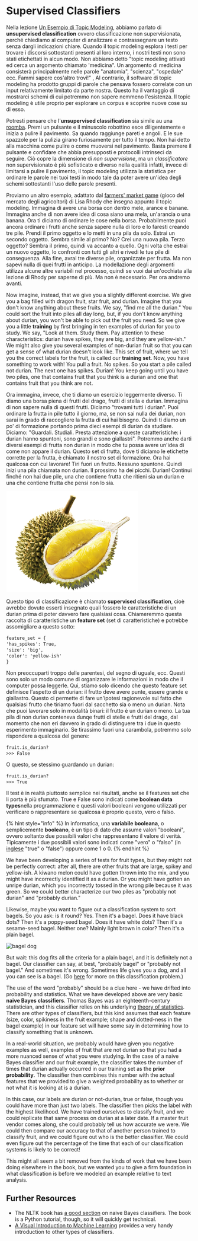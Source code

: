 # Supervised Classifiers

Nella lezione [Un Esempio di Topic Modeling](../topic-modeling/topic-modeling-case-study.md), abbiamo parlato di  **unsupervised classification** ovvero classificazione non supervisionata, perché chiediamo al computer di analizzare e contrassegnare un testo senza dargli indicazioni chiare. Quando il topic modeling esplora i testi per trovare i discorsi sottostanti presenti al loro interno, i nostri testi non sono stati etichettati in alcun modo. Non abbiamo detto "topic modeling attivati ed cerca un argomento chiamato 'medicina". Un argomento di medicina consisterà principalmente nelle parole "anatomia", "scienza", "ospedale" ecc. Fammi sapere cos'altro trovi!" , Al contrario, il software di topic modeling ha prodotto gruppi di parole che pensava fossero correlate con un input relativamente limitato da parte nostra. Questo ha il vantaggio di mostrarci schemi di cui potremmo non sapere nemmeno l'esistenza. Il topic modeling è utile proprio per esplorare un corpus e scoprire nuove cose su di esso.

Potresti pensare che l'**unsupervised classification** sia simile au una [roomba](https://www.youtube.com/watch?v=A0Z79ycisDU). Premi un pulsante e il minuscolo robottino esce diligentemente e inizia a pulire il pavimento. Sa quando raggiunge pareti e angoli. E le sue spazzole per la pulizia girano furiosamente per tutto il tempo. Non hai detto alla macchina come pulire o come muoversi nel pavimento. Basta premere il pulsante e confidare che abbia presupposti e protocolli intrinseci da seguire. Ciò copre la dimensione di _non supervisione_, ma un _classificatore_ non supervisionato è  più sofisticato e diverso nella qualità infatti, invece di limitarsi a pulire il pavimento, il topic modeling utilizza la statistica per ordinare le parole nei tuoi testi in modo tale da poter avere un'idea degli schemi sottostanti l'uso delle parole presenti.

Proviamo un altro esempio, adattato dal [farmers' market game](https://github.com/lmrhody/topicmodelgame) (gioco del mercato degli agricoltori) di Lisa Rhody che insegna appunto il topic modeling. Immagina di avere una borsa con dentro mele, arance e banane. Immagina anche di non avere idea di cosa siano una mela, un'arancia o una banana. Ora ti diciamo di ordinare le cose nella borsa. Probabilmente puoi ancora ordinare i frutti anche senza sapere nulla di loro e lo faresti creando tre pile. Prendi il primo oggetto e lo metti in una pila da solo. Estrai un secondo oggetto. Sembra simile al primo? No? Crei una nuova pila. Terzo oggetto? Sembra il primo, quindi va accanto a quello. Ogni volta che estrai un nuovo oggetto, lo confronti con tutti gli altri e rivedi le tue pile di conseguenza. Alla fine, avrai tre diverse pile, organizzate per frutta. Ma non sapevi nulla di quei frutti in anticipo. La modellazione degli argomenti utilizza alcune altre variabili nel processo, quindi se vuoi dai un'occhiata alla lezione di Rhody per saperne di più. Ma non è necessario. Per ora andremo avanti.

Now imagine, instead, that we give you a slightly different exercise. We give you a bag filled with dragon fruit, star fruit, and durian. Imagine that you don't know anything about these fruits. We say, "find me all the durian." You could sort the fruit into piles all day long, but, if you don't know anything about durian, you won't be able to pick out the fruit you need. So we give you a little **training** by first bringing in ten examples of durian for you to study. We say, "Look at them. Study them. Pay attention to these characteristics: durian have spikes, they are big, and they are yellow-ish." We might also give you several examples of non-durian fruit so that you can get a sense of what durian doesn't look like. This set of fruit, where we tell you the correct labels for the fruit, is called our **training set**. Now, you have something to work with! You pull a fruit. No spikes. So you start a pile called not durian. The next one has spikes. Durian! You keep going until you have two piles, one that contains fruit that you think is a durian and one that contains fruit that you think are not.

Ora immagina, invece, che ti diamo un esercizio leggermente diverso. Ti diamo una borsa piena di frutti del drago, frutti di stella e durian. Immagina di non sapere nulla di questi frutti. Diciamo "trovami tutti i durian". Puoi ordinare la frutta in pile tutto il giorno, ma, se non sai nulla dei durian, non sarai in grado di raccogliere la frutta di cui hai bisogno. Quindi ti diamo un po' di formazione portando prima dieci esempi di durian da studiare. Diciamo: "Guardali. Studiali. Presta attenzione a queste caratteristiche: i durian hanno spuntoni, sono grandi e sono giallastri". Potremmo anche darti diversi esempi di frutta non durian in modo che tu possa avere un'idea di come non appare il durian. Questo set di frutta, dove ti diciamo le etichette corrette per la frutta, è chiamato il nostro set di formazione. Ora hai qualcosa con cui lavorare! Tiri fuori un frutto. Nessuno spuntone. Quindi inizi una pila chiamata non durian. Il prossimo ha dei picchi. Durian! Continui finché non hai due pile, una che contiene frutta che ritieni sia un durian e una che contiene frutta che pensi non lo sia.

![Durian](../.gitbook/assets/Malaysia-Fresh-Fruit-of-Musang-King-Duri.webp)

Questo tipo di classificazione è chiamato **supervised classification**,  cioè avrebbe dovuto esserti insegnato quali fossero le caratteristiche di un durian prima di poter davvero fare qualsiasi cosa. Chiameremmo questa raccolta di caratteristiche un **feature set** (set di caratteristiche) e potrebbe assomigliare a questo sotto:

```
feature_set = {
'has_spikes': True,
'size': 'big',
'color': 'yellow-ish'
}
```

Non preoccuparti troppo delle parentesi, del segno di uguale, ecc. Questi sono solo un modo comune di organizzare le informazioni in modo che il computer possa leggerle. Qui, stiamo solo dicendo che questo feature set definisce l'aspetto di un durian: il frutto deve avere punte, essere grande e giallastro. Questo ci permette di fare un'ipotesi ragionevole sul fatto che qualsiasi frutto che tiriamo fuori dal sacchetto sia o meno un durian. Nota che puoi lavorare solo in modalità binari: il frutto è un durian o meno. La tua pila di non durian conteneva dunqe frutti di stelle e frutti del drago, dal momento che non eri davvero in grado di distinguere tra i due in questo esperimento immaginario. Se tirassimo fuori una carambola, potremmo solo rispondere a qualcosa del genere:

```
fruit.is_durian?
>>> False
```

O questo, se stessimo guardando un durian:

```
fruit.is_durian?
>>> True
```

Il test è in realtà piuttosto semplice nei risultati, anche se il features set che li porta è più sfumato. True e False sono indicati come **boolean data types**nella programmazione e questi valori booleani vengono utilizzati per verificare o rappresentare se qualcosa è proprio questo, vero o falso.&#x20;

{% hint style="info" %}
In informatica, una **variabile booleana**, o semplicemente **booleano**, è un tipo di dato che assume valori "booleani", ovvero soltanto due possibili valori che rappresentano il valore di verità. Tipicamente i due possibili valori sono indicati come "vero" o "falso" (in [inglese](https://it.wikipedia.org/wiki/Lingua\_inglese) "true" o "false") oppure come 1 o 0.
{% endhint %}

We have been developing a series of tests for fruit types, but they might not be perfectly correct: after all, there are other fruits that are large, spikey and yellow-ish. A kiwano melon could have gotten thrown into the mix, and you might have incorrectly identified it as a durian. Or you might have gotten an unripe durian, which you incorrectly tossed in the wrong pile because it was green. So we could better characterize our two piles as "probably not durian" and "probably durian."

Likewise, maybe you want to figure out a classification system to sort bagels. So you ask: is it round? Yes. Then it's a bagel. Does it have black dots? Then it's a poppy-seed bagel. Does it have white dots? Then it's a sesame-seed bagel. Neither one? Mainly light brown in color? Then it's a plain bagel.

![bagel dog](../assets/bagel2.jpg)

But wait: this dog fits all the criteria for a plain bagel, and it is definitely not a bagel. Our classifier can say, at best, "probably bagel" or "probably not bagel." And sometimes it's wrong. Sometimes life gives you a dog, and all you can see is a bagel. (Go [here](http://www.boredpanda.com/dog-food-comparison-bagel-muffin-lookalike-teenybiscuit-karen-zack/) for more on this classification problem.)

The use of the word "probably" should be a clue here - we have drifted into probability and statistics. What we have developed above are very basic **naive Bayes classifiers**. Thomas Bayes was an eighteenth-century statistician, and this classifier relies on his underlying [theory of statistics](https://en.wikipedia.org/wiki/Bayesian\_statistics). There are other types of classifiers, but this kind assumes that each feature (size, color, spikiness in the fruit example; shape and dotted-ness in the bagel example) in our feature set will have some say in determining how to classify something that is unknown.

In a real-world situation, we probably would have given you negative examples as well, examples of fruit that are not durian so that you had a more nuanced sense of what you were studying. In the case of a naive Bayes classifier and our fruit example, the classifier takes the number of times that durian actually occurred in our training set as the **prior probability**. The classifier then combines this number with the actual features that we provided to give a weighted probability as to whether or not what it is looking at is a durian.

In this case, our labels are durian or not-durian, true or false, though you could have more than just two labels. The classifier then picks the label with the highest likelihood. We have trained ourselves to classify fruit, and we could replicate that same process on durian at a later date. If a master fruit vendor comes along, she could probably tell us how accurate we were. We could then compare our accuracy to that of another person trained to classify fruit, and we could figure out who is the better classifier. We could even figure out the percentage of the time that each of our classification systems is likely to be correct!

This might all seem a bit removed from the kinds of work that we have been doing elsewhere in the book, but we wanted you to give a firm foundation in what classification is before we modeled an example relative to text analysis.

## Further Resources

* The NLTK book has [a good section](http://www.nltk.org/book/ch06.html#naive-bayes-classifiers) on naive Bayes classifiers. The book is a Python tutorial, though, so it will quickly get technical.
* [A Visual Introduction to Machine Learning](http://www.r2d3.us/visual-intro-to-machine-learning-part-1/) provides a very handy introduction to other types of classifiers.
